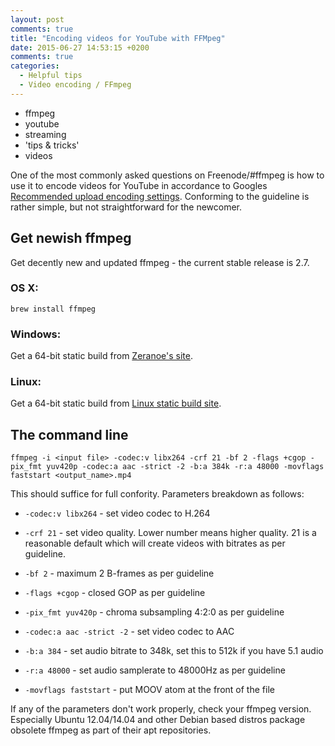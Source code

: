 ```yaml
---
layout: post
comments: true
title: "Encoding videos for YouTube with FFMpeg"
date: 2015-06-27 14:53:15 +0200
comments: true
categories: 
  - Helpful tips
  - Video encoding / FFmpeg
---
```

  - ffmpeg
  - youtube
  - streaming
  - 'tips & tricks'
  - videos

One of the most commonly asked questions on Freenode/#ffmpeg is how to use it to encode videos for YouTube in accordance to Googles [Recommended upload encoding settings](https://support.google.com/youtube/answer/1722171?hl=en). Conforming to the guideline is rather simple, but not straightforward for the newcomer.

## Get newish ffmpeg

Get decently new and updated ffmpeg - the current stable release is 2.7.

### OS X:

```
brew install ffmpeg
```

### Windows:

Get a 64-bit static build from [Zeranoe's site](http://ffmpeg.zeranoe.com/builds/).

### Linux:

Get a 64-bit static build from [Linux static build site](http://johnvansickle.com/ffmpeg/).


## The command line

```
ffmpeg -i <input file> -codec:v libx264 -crf 21 -bf 2 -flags +cgop -pix_fmt yuv420p -codec:a aac -strict -2 -b:a 384k -r:a 48000 -movflags faststart <output_name>.mp4 
```

This should suffice for full confority. Parameters breakdown as follows:

* `-codec:v libx264` - set video codec to H.264
* `-crf 21` - set video quality. Lower number means higher quality. 21 is a reasonable default which will create videos with bitrates as per guideline.
* `-bf 2` - maximum 2 B-frames as per guideline
* `-flags +cgop` - closed GOP as per guideline
* `-pix_fmt yuv420p` - chroma subsampling 4:2:0 as per guideline

* `-codec:a aac -strict -2` - set video codec to AAC
* `-b:a 384` - set audio bitrate to 348k, set this to 512k if you have 5.1 audio
* `-r:a 48000` - set audio samplerate to 48000Hz as per guideline

* `-movflags faststart` - put MOOV atom at the front of the file

If any of the parameters don't work properly, check your ffmpeg version. Especially Ubuntu 12.04/14.04 and other Debian based distros package obsolete ffmpeg as part of their apt repositories.
 